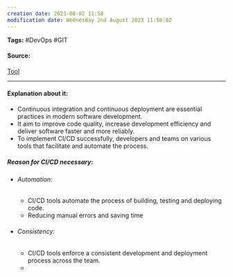 ```yaml
---
creation date: 2023-08-02 11:58
modification date: Wednesday 2nd August 2023 11:58:02
---
```


**Tags:** #DevOps #GIT 

#### Source:
[Tool](https://chat.openai.com/share/4a901cb9-f11d-4d07-9fa9-15404ff7b957)

--------------------------------------

#### Explanation about it:

 * Continuous integration and continuous deployment are essential practices in modern software development.
 * It aim to improve code quality, increase development efficiency and deliver software faster and more reliably.
 * To implement CI/CD successfully, developers and teams on various tools that facilitate and automate the process.

##### Reason for CI/CD necessary:
* ###### Automation:
	* CI/CD tools automate the process of building, testing and deploying code.
	* Reducing manual errors and saving time
* ###### Consistency:
	* CI/CD tools enforce a consistent development and deployment process across the team.
	* 